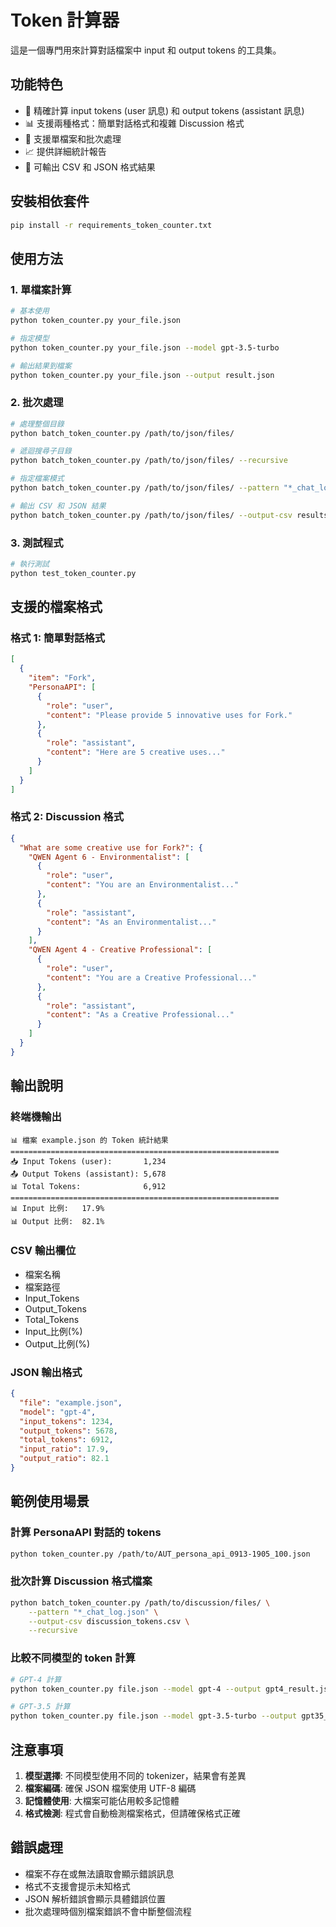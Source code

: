 # Token 計算器

這是一個專門用來計算對話檔案中 input 和 output tokens 的工具集。

## 功能特色

- 🔢 精確計算 input tokens (user 訊息) 和 output tokens (assistant 訊息)
- 📊 支援兩種格式：簡單對話格式和複雜 Discussion 格式
- 📁 支援單檔案和批次處理
- 📈 提供詳細統計報告
- 💾 可輸出 CSV 和 JSON 格式結果

## 安裝相依套件

```bash
pip install -r requirements_token_counter.txt
```

## 使用方法

### 1. 單檔案計算

```bash
# 基本使用
python token_counter.py your_file.json

# 指定模型
python token_counter.py your_file.json --model gpt-3.5-turbo

# 輸出結果到檔案
python token_counter.py your_file.json --output result.json
```

### 2. 批次處理

```bash
# 處理整個目錄
python batch_token_counter.py /path/to/json/files/

# 遞迴搜尋子目錄
python batch_token_counter.py /path/to/json/files/ --recursive

# 指定檔案模式
python batch_token_counter.py /path/to/json/files/ --pattern "*_chat_log.json"

# 輸出 CSV 和 JSON 結果
python batch_token_counter.py /path/to/json/files/ --output-csv results.csv --output-json results.json
```

### 3. 測試程式

```bash
# 執行測試
python test_token_counter.py
```

## 支援的檔案格式

### 格式 1: 簡單對話格式

```json
[
  {
    "item": "Fork",
    "PersonaAPI": [
      {
        "role": "user",
        "content": "Please provide 5 innovative uses for Fork."
      },
      {
        "role": "assistant",
        "content": "Here are 5 creative uses..."
      }
    ]
  }
]
```

### 格式 2: Discussion 格式

```json
{
  "What are some creative use for Fork?": {
    "QWEN Agent 6 - Environmentalist": [
      {
        "role": "user",
        "content": "You are an Environmentalist..."
      },
      {
        "role": "assistant",
        "content": "As an Environmentalist..."
      }
    ],
    "QWEN Agent 4 - Creative Professional": [
      {
        "role": "user",
        "content": "You are a Creative Professional..."
      },
      {
        "role": "assistant",
        "content": "As a Creative Professional..."
      }
    ]
  }
}
```

## 輸出說明

### 終端機輸出

```
📊 檔案 example.json 的 Token 統計結果
============================================================
📥 Input Tokens (user):       1,234
📤 Output Tokens (assistant): 5,678
📊 Total Tokens:              6,912
============================================================
📊 Input 比例:   17.9%
📊 Output 比例:  82.1%
```

### CSV 輸出欄位

- 檔案名稱
- 檔案路徑
- Input_Tokens
- Output_Tokens
- Total_Tokens
- Input\_比例(%)
- Output\_比例(%)

### JSON 輸出格式

```json
{
  "file": "example.json",
  "model": "gpt-4",
  "input_tokens": 1234,
  "output_tokens": 5678,
  "total_tokens": 6912,
  "input_ratio": 17.9,
  "output_ratio": 82.1
}
```

## 範例使用場景

### 計算 PersonaAPI 對話的 tokens

```bash
python token_counter.py /path/to/AUT_persona_api_0913-1905_100.json
```

### 批次計算 Discussion 格式檔案

```bash
python batch_token_counter.py /path/to/discussion/files/ \
    --pattern "*_chat_log.json" \
    --output-csv discussion_tokens.csv \
    --recursive
```

### 比較不同模型的 token 計算

```bash
# GPT-4 計算
python token_counter.py file.json --model gpt-4 --output gpt4_result.json

# GPT-3.5 計算
python token_counter.py file.json --model gpt-3.5-turbo --output gpt35_result.json
```

## 注意事項

1. **模型選擇**: 不同模型使用不同的 tokenizer，結果會有差異
2. **檔案編碼**: 確保 JSON 檔案使用 UTF-8 編碼
3. **記憶體使用**: 大檔案可能佔用較多記憶體
4. **格式檢測**: 程式會自動檢測檔案格式，但請確保格式正確

## 錯誤處理

- 檔案不存在或無法讀取會顯示錯誤訊息
- 格式不支援會提示未知格式
- JSON 解析錯誤會顯示具體錯誤位置
- 批次處理時個別檔案錯誤不會中斷整個流程
